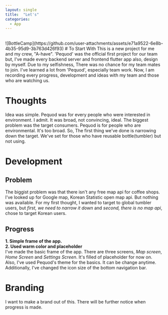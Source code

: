 ```yaml
---
layout: single
title:  "Let's"
categories:
  - App
---
```

<br>
![BottleCamp](https://github.com/user-attachments/assets/e71a9522-6e8b-4b35-95d9-3b763d426f93)
# To Start With
This is a new project for me and my crew, "A-have". 'Pequod' was the official first project for our team but, I've made every backend server and frontend flutter app also, design by myself. Due to my selfishness, There was no chance for my team mates to join. I've learned a lot from 'Pequod', especially team work. Now, I am recording every progress, development and ideas with my team and those who are watching us.
<br>

# Thoughts
Idea was simple. Pequod was for every people who were interested in environment. I admit. It was broad, not convincing, ideal. The biggest problem was the target consumers. Pequod is for people who are environmental. It's too broad. So, The first thing we've done is narrowing down the target. We've set for those who have reusable bottle(tumbler) but not using.
<br>

# Development
## Problem
The biggist problem was that there isn't any free map api for coffee shops. I've looked up for Google map, Korean Statistic open map api. But nothing was available. For my first thought, I wanted to target to global tumbler users, but *first, we need to narrow it down* and *second, there is no map api*, chose to target Korean users.
<br>

## Progress
**1. Simple frame of the app.** <br>
**2. Used warm color and placeholder** <br>
I've made the basic frame of the app. There are three screens, *Map screen*, *Home Screen* and *Settings Screen*. It's filled of placeholder for now on. Also, I've used Pequod's theme for the basics. It can be change anytime. Additionally, I've changed the icon size of the bottom navigation bar.
<br>

# Branding
I want to make a brand out of this. There will be further notice when progress is made.



